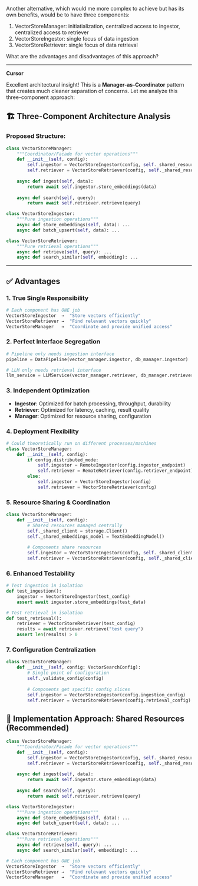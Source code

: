Another alternative, which would me more complex to achieve but has its own benefits, would be to have three components:

1. VectorStoreManager: initiatialization, centralized access to ingestor, centralized access to retriever
2. VectorStoreIngestor: single focus of data ingestion
3. VectorStoreRetriever: single focus of data retrieval

What are the advantages and disadvantages of this approach?

---

**Cursor**

Excellent architectural insight! This is a **Manager-as-Coordinator** pattern that creates much cleaner separation of concerns. Let me analyze this three-component approach:

## 🏗️ **Three-Component Architecture Analysis**

### **Proposed Structure:**
```python
class VectorStoreManager:
    """Coordinator/Facade for vector operations"""
    def __init__(self, config):
        self.ingestor = VectorStoreIngestor(config, self._shared_resources)
        self.retriever = VectorStoreRetriever(config, self._shared_resources)
    
    async def ingest(self, data): 
        return await self.ingestor.store_embeddings(data)
    
    async def search(self, query): 
        return await self.retriever.retrieve(query)

class VectorStoreIngestor:
    """Pure ingestion operations"""
    async def store_embeddings(self, data): ...
    async def batch_upsert(self, data): ...

class VectorStoreRetriever:
    """Pure retrieval operations"""  
    async def retrieve(self, query): ...
    async def search_similar(self, embedding): ...
```

---

## ✅ **Advantages**

### **1. True Single Responsibility**
```python
# Each component has ONE job
VectorStoreIngestor  →  "Store vectors efficiently"
VectorStoreRetriever →  "Find relevant vectors quickly"  
VectorStoreManager   →  "Coordinate and provide unified access"
```

### **2. Perfect Interface Segregation**
```python
# Pipeline only needs ingestion interface
pipeline = DataPipeline(vector_manager.ingestor, db_manager.ingestor)

# LLM only needs retrieval interface  
llm_service = LLMService(vector_manager.retriever, db_manager.retriever)
```

### **3. Independent Optimization**
- **Ingestor**: Optimized for batch processing, throughput, durability
- **Retriever**: Optimized for latency, caching, result quality
- **Manager**: Optimized for resource sharing, configuration

### **4. Deployment Flexibility**
```python
# Could theoretically run on different processes/machines
class VectorStoreManager:
    def __init__(self, config):
        if config.distributed_mode:
            self.ingestor = RemoteIngestor(config.ingestor_endpoint)
            self.retriever = RemoteRetriever(config.retriever_endpoint)
        else:
            self.ingestor = VectorStoreIngestor(config)
            self.retriever = VectorStoreRetriever(config)
```

### **5. Resource Sharing & Coordination**
```python
class VectorStoreManager:
    def __init__(self, config):
        # Shared resources managed centrally
        self._shared_client = storage.Client()
        self._shared_embeddings_model = TextEmbeddingModel()
        
        # Components share resources
        self.ingestor = VectorStoreIngestor(config, self._shared_client)
        self.retriever = VectorStoreRetriever(config, self._shared_client, self._shared_embeddings_model)
```

### **6. Enhanced Testability**
```python
# Test ingestion in isolation
def test_ingestion():
    ingestor = VectorStoreIngestor(test_config)
    assert await ingestor.store_embeddings(test_data)

# Test retrieval in isolation  
def test_retrieval():
    retriever = VectorStoreRetriever(test_config)
    results = await retriever.retrieve("test query")
    assert len(results) > 0
```

### **7. Configuration Centralization**
```python
class VectorStoreManager:
    def __init__(self, config: VectorSearchConfig):
        # Single point of configuration
        self._validate_config(config)
        
        # Components get specific config slices
        self.ingestor = VectorStoreIngestor(config.ingestion_config)
        self.retriever = VectorStoreRetriever(config.retrieval_config)
```



## 🔄 **Implementation Approach: Shared Resources (Recommended)**

```python
class VectorStoreManager:
    """Coordinator/Facade for vector operations"""
    def __init__(self, config):
        self.ingestor = VectorStoreIngestor(config, self._shared_resources)
        self.retriever = VectorStoreRetriever(config, self._shared_resources)
    
    async def ingest(self, data): 
        return await self.ingestor.store_embeddings(data)
    
    async def search(self, query): 
        return await self.retriever.retrieve(query)

class VectorStoreIngestor:
    """Pure ingestion operations"""
    async def store_embeddings(self, data): ...
    async def batch_upsert(self, data): ...

class VectorStoreRetriever:
    """Pure retrieval operations"""  
    async def retrieve(self, query): ...
    async def search_similar(self, embedding): ...
```

```python
# Each component has ONE job
VectorStoreIngestor  →  "Store vectors efficiently"
VectorStoreRetriever →  "Find relevant vectors quickly"  
VectorStoreManager   →  "Coordinate and provide unified access"
```


